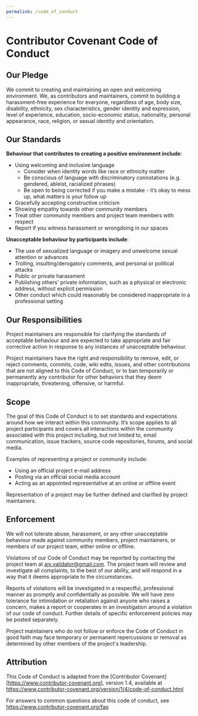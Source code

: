 ```yaml
---
permalink: /code_of_conduct
---
```


# Contributor Covenant Code of Conduct

## Our Pledge

We commit to creating and maintaining an open and welcoming environment. We, as contributors and maintainers, commit to building a harassment-free experience for everyone, regardless of age, body size, disability, ethnicity, sex characteristics, gender identity and expression, level of experience, education, socio-economic status, nationality, personal appearance, race, religion, or sexual identity and orientation.

## Our Standards

**Behaviour that contributes to creating a positive environment include**:

- Using welcoming and inclusive language
  - Consider when identity words like race or ethnicity matter
  - Be conscious of language with discriminatory connotations (e.g. gendered, ableist, racialized phrases)
  - Be open to being corrected if you make a mistake - it’s okay to mess up, what matters is your follow up
- Gracefully accepting constructive criticism
- Showing empathy towards other community members
- Treat other community members and project team members with respect
- Report if you witness harassment or wrongdoing in our spaces

**Unacceptable behaviour by participants include**:

- The use of sexualized language or imagery and unwelcome sexual attention or advances
- Trolling, insulting/derogatory comments, and personal or political attacks
- Public or private harassment
- Publishing others' private information, such as a physical or electronic address, without explicit permission
- Other conduct which could reasonably be considered inappropriate in a professional setting

## Our Responsibilities

Project maintainers are responsible for clarifying the standards of acceptable behaviour and are expected to take appropriate and fair corrective action in response to any instances of unacceptable behaviour.

Project maintainers have the right and responsibility to remove, edit, or reject comments, commits, code, wiki edits, issues, and other contributions that are not aligned to this Code of Conduct, or to ban temporarily or permanently any contributor for other behaviors that they deem inappropriate, threatening, offensive, or harmful.

## Scope

The goal of this Code of Conduct is to set standards and expectations around how we interact within this community. It’s scope applies to all project participants and covers all interactions within the community associated with this project including, but not limited to, email communication, issue trackers, source code repositories, forums, and social media. 

Examples of representing a project or community include:
- Using an official project e-mail address
- Posting via an official social media account
- Acting as an appointed representative at an online or offline event

Representation of a project may be further defined and clarified by project maintainers.

## Enforcement

We will not tolerate abuse, harassment, or any other unacceptable behaviour made against community members, project maintainers, or members of our project team, either online or offline.

Violations of our Code of Conduct may be reported by contacting the project team at ajv.validator@gmail.com. The project team will review and investigate all complaints, to the best of our ability, and will respond in a way that it deems appropriate to the circumstances.

Reports of violations will be investigated in a respectful, professional manner as promptly and confidentially as possible. We will have zero tolerance for intimidation or retaliation against anyone who raises a concern, makes a report or cooperates in an investigation around a violation of our code of conduct. Further details of specific enforcement policies may be posted separately.

Project maintainers who do not follow or enforce the Code of Conduct in good faith may face temporary or permanent repercussions or removal as determined by other members of the project's leadership.

## Attribution

This Code of Conduct is adapted from the [Contributor Covenant][https://www.contributor-covenant.org], version 1.4,
available at https://www.contributor-covenant.org/version/1/4/code-of-conduct.html

For answers to common questions about this code of conduct, see
https://www.contributor-covenant.org/faq
